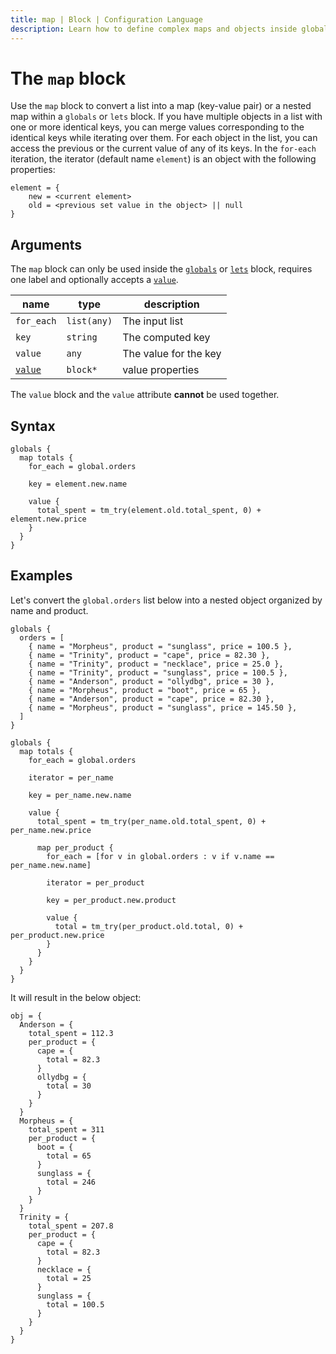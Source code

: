 ```yaml
---
title: map | Block | Configuration Language
description: Learn how to define complex maps and objects inside globals and lets blocks using the map block.
---
```


# The `map` block

Use the `map` block to convert a list into a map (key-value pair) or a nested map within a `globals` or `lets` block. 
If you have multiple objects in a list with one or more identical keys, you can merge values corresponding to the identical keys while iterating over them.
For each object in the list, you can access the previous or the current value of any of its keys.
In the `for-each` iteration, the iterator (default name `element`) is an object with the following properties:

```hcl
element = {
    new = <current element>
    old = <previous set value in the object> || null
}
```
## Arguments

The `map` block can only be used inside the [`globals`](../configuration/index.md#globals-block-schema) or [`lets`](../configuration/index.md#lets-block-schema) block, requires one label and optionally accepts a [`value`](../configuration/index.md#value-block-schema).

| name             |      type      | description |
|------------------|----------------|-------------|
| `for_each`        | `list(any)`       | The input list |
| `key`             | `string`          | The computed key |
| `value`           | `any`             | The value for the key |
| [`value`](#value-block-schema) | `block*` | value properties |

The `value` block and the `value` attribute **cannot** be used together.

## Syntax

```hcl
globals {
  map totals {
    for_each = global.orders

    key = element.new.name

    value {
      total_spent = tm_try(element.old.total_spent, 0) + element.new.price
    }
  }
}
```
## Examples

Let's convert the `global.orders` list below into a nested object organized by name and product.

```hcl
globals {
  orders = [
    { name = "Morpheus", product = "sunglass", price = 100.5 },
    { name = "Trinity", product = "cape", price = 82.30 },
    { name = "Trinity", product = "necklace", price = 25.0 },
    { name = "Trinity", product = "sunglass", price = 100.5 },
    { name = "Anderson", product = "ollydbg", price = 30 },
    { name = "Morpheus", product = "boot", price = 65 },
    { name = "Anderson", product = "cape", price = 82.30 },
    { name = "Morpheus", product = "sunglass", price = 145.50 },
  ]
}
```
```hcl
globals {
  map totals {
    for_each = global.orders

    iterator = per_name

    key = per_name.new.name

    value {
      total_spent = tm_try(per_name.old.total_spent, 0) + per_name.new.price

      map per_product {
        for_each = [for v in global.orders : v if v.name == per_name.new.name]

        iterator = per_product

        key = per_product.new.product

        value {
          total = tm_try(per_product.old.total, 0) + per_product.new.price
        }
      }
    }
  }
}
```
It will result in the below object: 
```hcl
obj = {
  Anderson = {
    total_spent = 112.3
    per_product = {
      cape = {
        total = 82.3
      }
      ollydbg = {
        total = 30
      }
    }
  }
  Morpheus = {
    total_spent = 311
    per_product = {
      boot = {
        total = 65
      }
      sunglass = {
        total = 246
      }
    }
  }
  Trinity = {
    total_spent = 207.8
    per_product = {
      cape = {
        total = 82.3
      }
      necklace = {
        total = 25
      }
      sunglass = {
        total = 100.5
      }
    }
  }
}
```